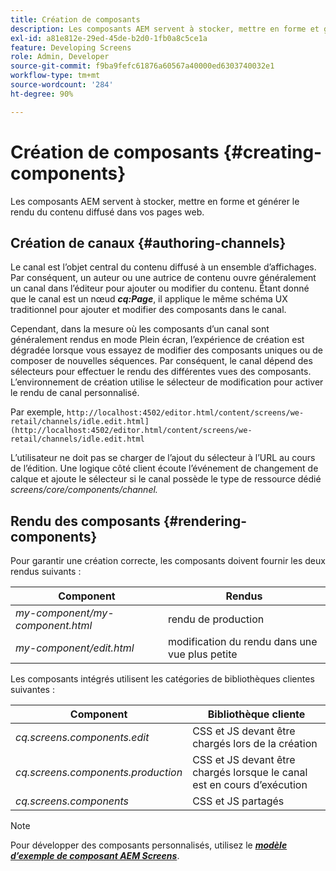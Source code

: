 ```yaml
---
title: Création de composants
description: Les composants AEM servent à stocker, mettre en forme et générer le rendu du contenu diffusé dans vos pages web. Consultez cette page pour en savoir plus sur la création de canaux et le rendu de composants.
exl-id: a81e812e-29ed-45de-b2d0-1fb0a8c5ce1a
feature: Developing Screens
role: Admin, Developer
source-git-commit: f9ba9fefc61876a60567a40000ed6303740032e1
workflow-type: tm+mt
source-wordcount: '284'
ht-degree: 90%

---
```


# Création de composants {#creating-components}

Les composants AEM servent à stocker, mettre en forme et générer le rendu du contenu diffusé dans vos pages web.

## Création de canaux {#authoring-channels}

Le canal est l’objet central du contenu diffusé à un ensemble d’affichages. Par conséquent, un auteur ou une autrice de contenu ouvre généralement un canal dans l’éditeur pour ajouter ou modifier du contenu. Étant donné que le canal est un nœud ***cq:Page***, il applique le même schéma UX traditionnel pour ajouter et modifier des composants dans le canal.

Cependant, dans la mesure où les composants d’un canal sont généralement rendus en mode Plein écran, l’expérience de création est dégradée lorsque vous essayez de modifier des composants uniques ou de composer de nouvelles séquences. Par conséquent, le canal dépend des sélecteurs pour effectuer le rendu des différentes vues des composants. L’environnement de création utilise le sélecteur de modification pour activer le rendu de canal personnalisé.

Par exemple, `http://localhost:4502/editor.html/content/screens/we-retail/channels/idle.edit.html](http://localhost:4502/editor.html/content/screens/we-retail/channels/idle.edit.html`

L’utilisateur ne doit pas se charger de l’ajout du sélecteur à l’URL au cours de l’édition. Une logique côté client écoute l’événement de changement de calque et ajoute le sélecteur si le canal possède le type de ressource dédié *screens/core/components/channel.*

## Rendu des composants {#rendering-components}

Pour garantir une création correcte, les composants doivent fournir les deux rendus suivants :

| **Component** | **Rendus** |
|---|---|
| *my-component/my-component.html* | rendu de production |
| *my-component/edit.html* | modification du rendu dans une vue plus petite |

Les composants intégrés utilisent les catégories de bibliothèques clientes suivantes :

| **Component** | **Bibliothèque cliente** |
|---|---|
| *cq.screens.components.edit* | CSS et JS devant être chargés lors de la création |
| *cq.screens.components.production* | CSS et JS devant être chargés lorsque le canal est en cours d’exécution |
| *cq.screens.components* | CSS et JS partagés |

>[!NOTE]
>
>Pour développer des composants personnalisés, utilisez le ***[modèle d’exemple de composant AEM Screens](https://github.com/Adobe-Marketing-Cloud/aem-screens-component-template)***.
